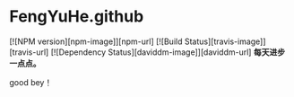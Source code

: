 # FengYuHe.github
[![NPM version][npm-image]][npm-url] 
[![Build Status][travis-image]][travis-url] 
[![Dependency Status][daviddm-image]][daviddm-url]
<b>每天进步一点点。</b>

good bey！


